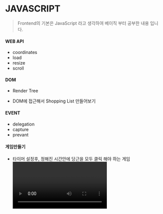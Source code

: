 # JAVASCRIPT

> Frontend의 기본은 JavaScript 라고 생각하여 베이직 부터 공부한 내용 입니다.

#### WEB API

- coordinates
- load
- resize
- scroll

#### DOM

- Render Tree

- DOM에 접근해서 Shopping List 만들어보기

#### EVENT

- delegation
- capture
- prevant

#### 게임만들기

- 타이머 설정후, 정해진 시간안에 당근을 모두 클릭 해야 하는 게임 <br>
  <video src="demo/CARROT_GAME.gif">
  ![Getting Started](demo/CARROT_GAME.gif)

